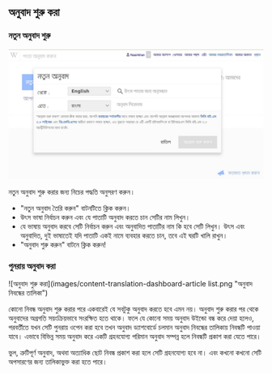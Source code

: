 ## অনুবাদ শুরু করা

### নতুন অনুবাদ শুরু

![অনুবাদ শুরু করা](images/content-translation-start-translate.jpg "অনুবাদ শুরু করা")

নতুন অনুবাদ শুরু করার জন্য নিচের পদ্ধতি অনুসরণ করুন। 

- "নতুন অনুবাদ তৈরি করুন" বাটনটিতে ক্লিক করুন।
- উৎস ভাষা নির্বাচন করুন এবং যে পাতাটি অনুবাদ করতে চান সেটির নাম লিখুন।
- যে ভাষায় অনুবাদ করবে সেটি নির্বাচন করুন এবং অনুবাদিত পাতাটির নাম কি হবে সেটি লিখুন। উৎস এবং অনুবাদিত, দুই ভাষাতেই যদি পাতাটি একই নামে ব্যবহার করতে চান, তবে এই ঘরটি খালি রাখুন।
- "অনুবাদ শুরু করুন" বাটনে ক্লিক করুন!



### পুনরায় অনুবাদ করা

![অনুবাদ শুরু করা](images/content-translation-dashboard-article list.png "অনুবাদ নিবন্ধের তালিকা")

কোনো নিবন্ধ অনুবাদ শুরু করার পরে একবারেই যে সবটুকু অনুবাদ করতে হবে এমন নয়। অনুবাদ শুরু করার পর থেকে অনুবাদের অগ্রগতি সয়ংক্রিয়ভাবে সংরক্ষিত হতে থাকে। ফলে যে কোনো সময় অনুবাদ উইন্ডো বন্ধ করে দেয়া হলেও, পরবর্তীতে যখন সেটি পুনরায় ওপেন করা হবে তখন অনুবাদ ড্যাশবোর্ডে চলমান অনুবাদ নিবন্ধের তালিকায় নিবন্ধটি পাওয়া যাবে। এভাবে বিভিন্ন সময় অনুবাদ করে একটি গ্রহনযোগ্য পরিমান অনুবাদ সম্পন্ন হলে নিবন্ধটি প্রকাশ করা যেতে পারে। 

ভুল, ত্রুটিপূর্ণ অনুবাদ, অথবা অত্যাধিক ছোট নিবন্ধ প্রকাশ করা হলে সেটি গ্রহনযোগ্য হবে না। এবং কখনো কখনো সেটি অপসারণের জন্য তালিকাভুক্ত করা হতে পারে। 

